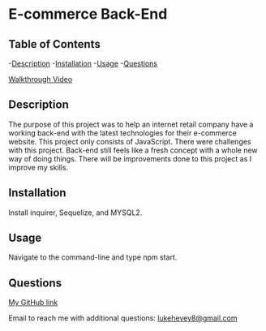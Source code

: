 # E-commerce Back-End
    
  
  ## Table of Contents
  -[Description](#description)
  -[Installation](#installation)
  -[Usage](#usage)
  -[Questions](#questions)
  

  [Walkthrough Video](https://watch.screencastify.com/v/DwKBVW6nJ5QtLQBjqcHV)

  
  ## Description
  The purpose of this project was to help an internet retail company have a working back-end with the latest technologies for their e-commerce website. This project only consists of JavaScript. There were challenges with this project. Back-end still feels like a fresh concept with a whole new way of doing things. There will be improvements done to this project as I improve my skills. 
  
  ## Installation
  Install inquirer, Sequelize, and MYSQL2.
  
  
  ## Usage
  Navigate to the command-line and type npm start.
  
  
  ## Questions
  [My GitHub link](https://github.com/lukehevey)
      
  Email to reach me with additional questions: lukehevey8@gmail.com
